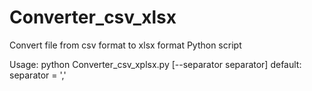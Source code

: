 # Converter_csv_xlsx
Convert file from csv format to xlsx format
Python script

Usage: python Converter_csv_xplsx.py [--separator separator]
default: separator = ','
